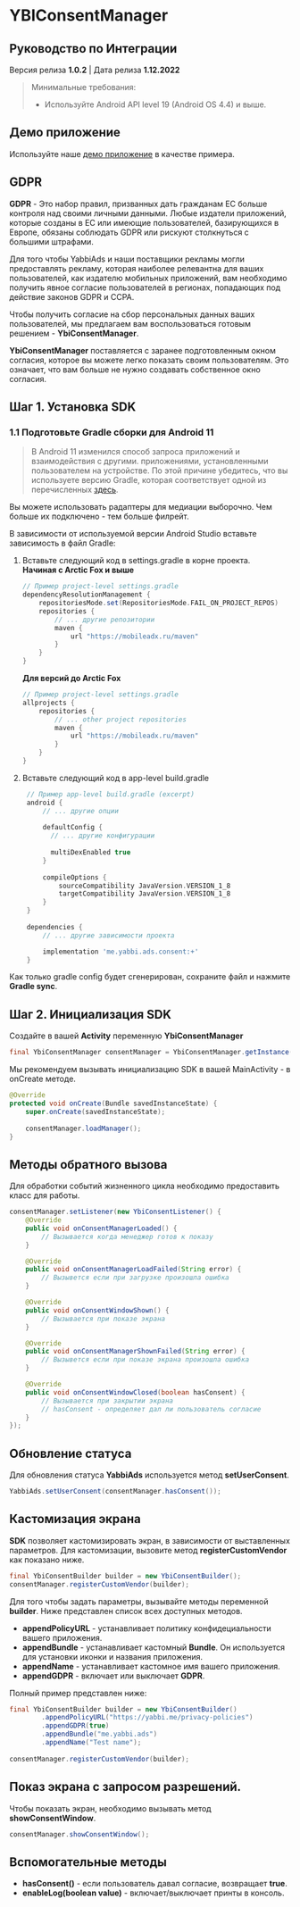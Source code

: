 # YBIConsentManager

## Руководство по Интеграции

Версия релиза **1.0.2** | Дата релиза **1.12.2022**

> Минимальные требования:
>
>* Используйте Android API level 19 (Android OS 4.4) и выше.

## Демо приложение
Используйте наше [демо приложение](https://github.com/YabbiSDKTeam/yabbiads-android-demo) в качестве примера.

## GDPR
**GDPR** - Это набор правил, призванных дать гражданам ЕС больше контроля над своими личными данными. Любые издатели приложений, которые созданы в ЕС или имеющие пользователей, базирующихся в Европе, обязаны соблюдать GDPR или рискуют столкнуться с большими штрафами.

Для того чтобы YabbiAds и наши поставщики рекламы могли предоставлять рекламу, которая наиболее релевантна для ваших пользователей, как издателю мобильных приложений, вам необходимо получить явное согласие пользователей в регионах, попадающих под действие законов GDPR и CCPA.

Чтобы получить согласие на сбор персональных данных ваших пользователей, мы предлагаем вам воспользоваться готовым решением - **YbiConsentManager**.

**YbiConsentManager** поставляется с заранее подготовленным окном согласия, которое вы можете легко показать своим пользователям. Это означает, что вам больше не нужно создавать собственное окно согласия.

## Шаг 1. Установка SDK

### 1.1 Подготовьте Gradle сборки для Android 11
>
>В Android 11 изменился способ запроса приложений и взаимодействия с другими.
приложениями, установленными пользователем на устройстве.
По этой причине убедитесь, что вы используете версию Gradle,
которая соответствует одной из перечисленных [здесь](https://developer.android.com/studio/releases/gradle-plugin#4-0-0).

Вы можете использовать радаптеры для медиации выборочно. Чем больше их подключено - тем больше филрейт.

В зависимости от используемой версии Android Studio вставьте зависимость в файл Gradle:

1. Вставьте следующий код в settings.gradle в корне проекта.  
   **Начиная с Arctic Fox и выше**
    ```gradle
    // Пример project-level settings.gradle
    dependencyResolutionManagement {
        repositoriesMode.set(RepositoriesMode.FAIL_ON_PROJECT_REPOS)
        repositories {
            // ... другие репозитории
            maven {
                url "https://mobileadx.ru/maven"
            }
        }
    }
    ```

   **Для версий до Arctic Fox**
    ```gradle
    // Пример project-level settings.gradle
    allprojects {
        repositories {
            // ... other project repositories
            maven {
                url "https://mobileadx.ru/maven"
            }
        }
    }
    ```


2. Вставьте следующий код в app-level build.gradle
   ```gradle
    // Пример app-level build.gradle (excerpt)
    android {
        // ... другие опции
        
        defaultConfig {
          // ... другие конфигурации
          
          multiDexEnabled true
        }
    
        compileOptions {
            sourceCompatibility JavaVersion.VERSION_1_8
            targetCompatibility JavaVersion.VERSION_1_8
        }
    }
    
    dependencies {
        // ... другие зависимости проекта

        implementation 'me.yabbi.ads.consent:+'
    }
   ```

Как только gradle config будет сгенерирован, сохраните файл и нажмите **Gradle sync**.

## Шаг 2. Инициализация SDK
Создайте в вашей **Activity** переменную **YbiConsentManager**

```java
final YbiConsentManager consentManager = YbiConsentManager.getInstance(this);
```

Мы рекомендуем вызывать инициализацию SDK в вашей MainActivity - в onCreate методе.
```java
@Override
protected void onCreate(Bundle savedInstanceState) {
    super.onCreate(savedInstanceState);
    
    consentManager.loadManager();
}
```

## Методы обратного вызова
Для обработки событий жизненного цикла необходимо предоставить класс для работы.
```java
consentManager.setListener(new YbiConsentListener() {
    @Override
    public void onConsentManagerLoaded() {
        // Вызывается когда менеджер готов к показу
    }

    @Override
    public void onConsentManagerLoadFailed(String error) {
        // Вызывется если при загрузке произошла ошибка
    }

    @Override
    public void onConsentWindowShown() {
        // Вызывается при показе экрана
    }

    @Override
    public void onConsentManagerShownFailed(String error) {
        // Вызывется если при показе экрана произошла ошибка
    }

    @Override
    public void onConsentWindowClosed(boolean hasConsent) {
        // Вызывается при закрытии экрана
        // hasConsent - определяет дал ли пользователь согласие
    }
});
```

## Обновление статуса
Для обновления статуса **YabbiAds** используется метод **setUserConsent**.
```java
YabbiAds.setUserConsent(consentManager.hasConsent());
```


## Кастомизация экрана
**SDK** позволяет кастомизировать экран, в зависимости от выставленных параметров. Для кастомизации, вызовите метод **registerCustomVendor** как показано ниже.
```java
final YbiConsentBuilder builder = new YbiConsentBuilder();
consentManager.registerCustomVendor(builder);
```
Для того чтобы задать параметры, вызывайте методы переменной **builder**. Ниже представлен список всех доступных методов.

* **appendPolicyURL** - устанавливает политику конфидециальности вашего приложения.
* **appendBundle** - устанавливает кастомный **Bundle**. Он используется для установки иконки и названия приложения.
* **appendName** - устанавливает кастомное имя вашего приложения.
* **appendGDPR** - включает или выключает **GDPR**.

Полный пример представлен ниже:
```java
final YbiConsentBuilder builder = new YbiConsentBuilder()
        .appendPolicyURL("https://yabbi.me/privacy-policies")
        .appendGDPR(true)
        .appendBundle("me.yabbi.ads")
        .appendName("Test name");
        
consentManager.registerCustomVendor(builder);
```

## Показ экрана с запросом разрешений.
Чтобы показать экран, необходимо вызывать метод **showConsentWindow**.

```java
consentManager.showConsentWindow();
```

## Вспомогательные методы
* **hasConsent()** - если пользователь давал согласие, возвращает **true**.
* **enableLog(boolean value)** - включает/выключает принты в консоль.
